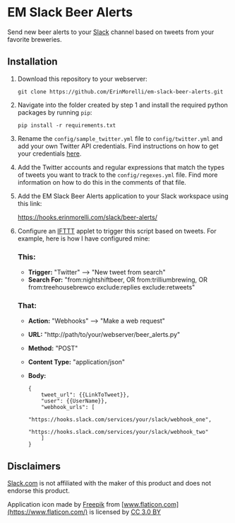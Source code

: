 # EM Slack Beer Alerts

Send new beer alerts to your [Slack](#disclaimer) channel based on tweets from your favorite breweries.

## Installation

1. Download this repository to your webserver:

    ```
    git clone https://github.com/ErinMorelli/em-slack-beer-alerts.git
    ```

2. Navigate into the folder created by step 1 and install the required python packages by running `pip`:

    ```
    pip install -r requirements.txt
    ```

3. Rename the `config/sample_twitter.yml` file to `config/twitter.yml` and add your own Twitter API credentials. Find instructions on how to get your credentials [here](https://python-twitter.readthedocs.io/en/latest/getting_started.html#getting-your-application-tokens).

4. Add the Twitter accounts and regular expressions that match the types of tweets you want to track to the `config/regexes.yml` file. Find more information on how to do this in the comments of that file.

5. Add the EM Slack Beer Alerts application to your Slack workspace using this link:

    https://hooks.erinmorelli.com/slack/beer-alerts/

6. Configure an [IFTTT](https://ifttt.com) applet to trigger this script based on tweets. For example, here is how I have configured mine:

    ### This:
    
    * **Trigger:** "Twitter" --> "New tweet from search"
    * **Search For:** "from:nightshiftbeer, OR from:trilliumbrewing, OR from:treehousebrewco exclude:replies exclude:retweets"

    ### That:
    
    * **Action:** "Webhooks" --> "Make a web request"
    * **URL:** "http://path/to/your/webserver/beer_alerts.py"
    * **Method:** "POST"
    * **Content Type:** "application/json"
    * **Body:**

        ```
        {
            tweet_url": {{LinkToTweet}},
            "user": {{UserName}},
            "webhook_urls": [
                "https://hooks.slack.com/services/your/slack/webhook_one",
                "https://hooks.slack.com/services/your/slack/webhook_two"
            ]
        }
        ```


## Disclaimers

[Slack.com](https://www.slack.com/) is not affiliated with the maker of this product and does not endorse this product.

Application icon made by [Freepik](http://www.freepik.com) from [www.flaticon.com](https://www.flaticon.com/) is licensed by [CC 3.0 BY](http://creativecommons.org/licenses/by/3.0)
